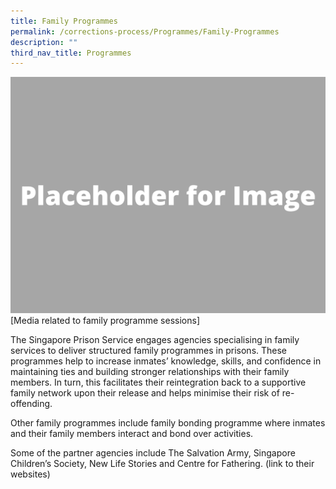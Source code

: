 ```yaml
---
title: Family Programmes
permalink: /corrections-process/Programmes/Family-Programmes
description: ""
third_nav_title: Programmes
---
```

![](/images/Placeholder%20for%20Image.png)
[Media related to family programme sessions]

The Singapore Prison Service engages agencies specialising in family services to deliver structured family programmes in prisons. These programmes help to increase inmates’ knowledge, skills, and confidence in maintaining ties and building stronger relationships with their family members. In turn, this facilitates their reintegration back to a supportive family network upon their release and helps minimise their risk of re-offending.
 
Other family programmes include family bonding programme where inmates and their family members interact and bond over activities. 

Some of the partner agencies include The Salvation Army, Singapore Children’s Society, New Life Stories and Centre for Fathering. (link to their websites)
